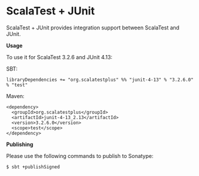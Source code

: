 # ScalaTest + JUnit
ScalaTest + JUnit provides integration support between ScalaTest and JUnit.

**Usage**

To use it for ScalaTest 3.2.6 and JUnit 4.13: 

SBT: 

```
libraryDependencies += "org.scalatestplus" %% "junit-4-13" % "3.2.6.0" % "test"
```

Maven: 

```
<dependency>
  <groupId>org.scalatestplus</groupId>
  <artifactId>junit-4-13_2.13</artifactId>
  <version>3.2.6.0</version>
  <scope>test</scope>
</dependency>
```

**Publishing**

Please use the following commands to publish to Sonatype: 

```
$ sbt +publishSigned
```